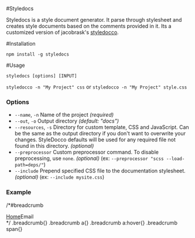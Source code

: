 #Styledocs

Styledocs is a style document generator. It parse through stylesheet and creates style documents based on the comments provided in it. Its a customized version of jacobrask's [styledocco](https://github.com/jacobrask/styledocco).

#Installation

``` npm install -g styledocs ```

#Usage

`styledocs [options] [INPUT]`

`styledocco -n "My Project" css` or `styledocco -n "My Project" style.css`

### Options

 * `--name`, `-n`      Name of the project *(required)*
 * `--out`, `-o`       Output directory *(default: "docs")*
 * `--resources`, `-s` Directory for custom template, CSS and JavaScript. Can be the same as the output directory if you don't want to overwrite your changes. StyleDocco defaults will be used for any required file not found in this directory. *(optional)*
 * `--preprocessor`    Custom preprocessor command. To disable preprocessing, use `none`. *(optional)* (ex: `--preprocessor "scss --load-path=deps/"`)
 * `--include`         Prepend specified CSS file to the documentation stylesheet. *(optional)* (ex: `--include mysite.css`)
 
 ### Example
 
/*#breadcrumb 
	<div class="breadcrumb"><a href="">Home</a><span>Email</span></div>
*/
.breadcrumb{}
.breadcrumb a{}
.breadcrumb a:hover{}
.breadcrumb span{}


 
 
 

